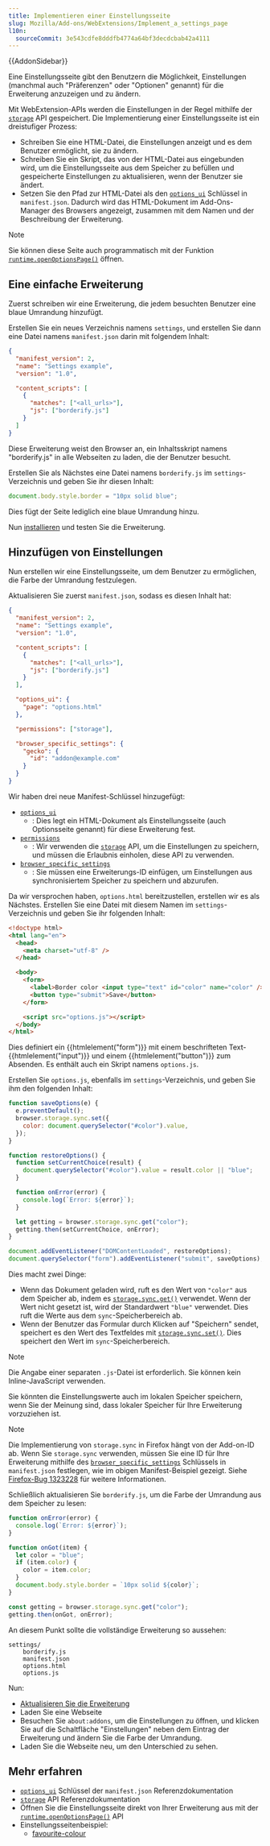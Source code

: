 ```yaml
---
title: Implementieren einer Einstellungsseite
slug: Mozilla/Add-ons/WebExtensions/Implement_a_settings_page
l10n:
  sourceCommit: 3e543cdfe8dddfb4774a64bf3decdcbab42a4111
---
```


{{AddonSidebar}}

Eine Einstellungsseite gibt den Benutzern die Möglichkeit, Einstellungen (manchmal auch "Präferenzen" oder "Optionen" genannt) für die Erweiterung anzuzeigen und zu ändern.

Mit WebExtension-APIs werden die Einstellungen in der Regel mithilfe der [`storage`](/de/docs/Mozilla/Add-ons/WebExtensions/API/storage) API gespeichert.
Die Implementierung einer Einstellungsseite ist ein dreistufiger Prozess:

- Schreiben Sie eine HTML-Datei, die Einstellungen anzeigt und es dem Benutzer ermöglicht, sie zu ändern.
- Schreiben Sie ein Skript, das von der HTML-Datei aus eingebunden wird, um die Einstellungsseite aus dem Speicher zu befüllen und gespeicherte Einstellungen zu aktualisieren, wenn der Benutzer sie ändert.
- Setzen Sie den Pfad zur HTML-Datei als den [`options_ui`](/de/docs/Mozilla/Add-ons/WebExtensions/manifest.json/options_ui) Schlüssel in `manifest.json`. Dadurch wird das HTML-Dokument im Add-Ons-Manager des Browsers angezeigt, zusammen mit dem Namen und der Beschreibung der Erweiterung.

> [!NOTE]
> Sie können diese Seite auch programmatisch mit der Funktion [`runtime.openOptionsPage()`](/de/docs/Mozilla/Add-ons/WebExtensions/API/runtime/openOptionsPage) öffnen.

## Eine einfache Erweiterung

Zuerst schreiben wir eine Erweiterung, die jedem besuchten Benutzer eine blaue Umrandung hinzufügt.

Erstellen Sie ein neues Verzeichnis namens `settings`, und erstellen Sie dann eine Datei namens `manifest.json` darin mit folgendem Inhalt:

```json
{
  "manifest_version": 2,
  "name": "Settings example",
  "version": "1.0",

  "content_scripts": [
    {
      "matches": ["<all_urls>"],
      "js": ["borderify.js"]
    }
  ]
}
```

Diese Erweiterung weist den Browser an, ein Inhaltsskript namens "borderify.js" in alle Webseiten zu laden, die der Benutzer besucht.

Erstellen Sie als Nächstes eine Datei namens `borderify.js` im `settings`-Verzeichnis und geben Sie ihr diesen Inhalt:

```js
document.body.style.border = "10px solid blue";
```

Dies fügt der Seite lediglich eine blaue Umrandung hinzu.

Nun [installieren](https://extensionworkshop.com/documentation/develop/temporary-installation-in-firefox/) und testen Sie die Erweiterung.

## Hinzufügen von Einstellungen

Nun erstellen wir eine Einstellungsseite, um dem Benutzer zu ermöglichen, die Farbe der Umrandung festzulegen.

Aktualisieren Sie zuerst `manifest.json`, sodass es diesen Inhalt hat:

```json
{
  "manifest_version": 2,
  "name": "Settings example",
  "version": "1.0",

  "content_scripts": [
    {
      "matches": ["<all_urls>"],
      "js": ["borderify.js"]
    }
  ],

  "options_ui": {
    "page": "options.html"
  },

  "permissions": ["storage"],

  "browser_specific_settings": {
    "gecko": {
      "id": "addon@example.com"
    }
  }
}
```

Wir haben drei neue Manifest-Schlüssel hinzugefügt:

- [`options_ui`](/de/docs/Mozilla/Add-ons/WebExtensions/manifest.json/options_ui)
  - : Dies legt ein HTML-Dokument als Einstellungsseite (auch Optionsseite genannt) für diese Erweiterung fest.
- [`permissions`](/de/docs/Mozilla/Add-ons/WebExtensions/manifest.json/permissions)
  - : Wir verwenden die [`storage`](/de/docs/Mozilla/Add-ons/WebExtensions/API/storage) API, um die Einstellungen zu speichern, und müssen die Erlaubnis einholen, diese API zu verwenden.
- [`browser_specific_settings`](/de/docs/Mozilla/Add-ons/WebExtensions/manifest.json/browser_specific_settings)
  - : Sie müssen eine Erweiterungs-ID einfügen, um Einstellungen aus synchronisiertem Speicher zu speichern und abzurufen.

Da wir versprochen haben, `options.html` bereitzustellen, erstellen wir es als Nächstes. Erstellen Sie eine Datei mit diesem Namen im `settings`-Verzeichnis und geben Sie ihr folgenden Inhalt:

```html
<!doctype html>
<html lang="en">
  <head>
    <meta charset="utf-8" />
  </head>

  <body>
    <form>
      <label>Border color <input type="text" id="color" name="color" /></label>
      <button type="submit">Save</button>
    </form>

    <script src="options.js"></script>
  </body>
</html>
```

Dies definiert ein {{htmlelement("form")}} mit einem beschrifteten Text-{{htmlelement("input")}} und einem {{htmlelement("button")}} zum Absenden. Es enthält auch ein Skript namens `options.js`.

Erstellen Sie `options.js`, ebenfalls im `settings`-Verzeichnis, und geben Sie ihm den folgenden Inhalt:

```js
function saveOptions(e) {
  e.preventDefault();
  browser.storage.sync.set({
    color: document.querySelector("#color").value,
  });
}

function restoreOptions() {
  function setCurrentChoice(result) {
    document.querySelector("#color").value = result.color || "blue";
  }

  function onError(error) {
    console.log(`Error: ${error}`);
  }

  let getting = browser.storage.sync.get("color");
  getting.then(setCurrentChoice, onError);
}

document.addEventListener("DOMContentLoaded", restoreOptions);
document.querySelector("form").addEventListener("submit", saveOptions);
```

Dies macht zwei Dinge:

- Wenn das Dokument geladen wird, ruft es den Wert von `"color"` aus dem Speicher ab, indem es [`storage.sync.get()`](/de/docs/Mozilla/Add-ons/WebExtensions/API/storage/StorageArea/get) verwendet. Wenn der Wert nicht gesetzt ist, wird der Standardwert `"blue"` verwendet. Dies ruft die Werte aus dem `sync`-Speicherbereich ab.
- Wenn der Benutzer das Formular durch Klicken auf "Speichern" sendet, speichert es den Wert des Textfeldes mit [`storage.sync.set()`](/de/docs/Mozilla/Add-ons/WebExtensions/API/storage/StorageArea/set). Dies speichert den Wert im `sync`-Speicherbereich.

> [!NOTE]
> Die Angabe einer separaten `.js`-Datei ist erforderlich. Sie können kein Inline-JavaScript verwenden.

Sie könnten die Einstellungswerte auch im lokalen Speicher speichern, wenn Sie der Meinung sind, dass lokaler Speicher für Ihre Erweiterung vorzuziehen ist.

> [!NOTE]
> Die Implementierung von `storage.sync` in Firefox hängt von der Add-on-ID ab. Wenn Sie `storage.sync` verwenden, müssen Sie eine ID für Ihre Erweiterung mithilfe des [`browser_specific_settings`](/de/docs/Mozilla/Add-ons/WebExtensions/manifest.json/browser_specific_settings) Schlüssels in `manifest.json` festlegen, wie im obigen Manifest-Beispiel gezeigt. Siehe [Firefox-Bug 1323228](https://bugzil.la/1323228) für weitere Informationen.

Schließlich aktualisieren Sie `borderify.js`, um die Farbe der Umrandung aus dem Speicher zu lesen:

```js
function onError(error) {
  console.log(`Error: ${error}`);
}

function onGot(item) {
  let color = "blue";
  if (item.color) {
    color = item.color;
  }
  document.body.style.border = `10px solid ${color}`;
}

const getting = browser.storage.sync.get("color");
getting.then(onGot, onError);
```

An diesem Punkt sollte die vollständige Erweiterung so aussehen:

```plain
settings/
    borderify.js
    manifest.json
    options.html
    options.js
```

Nun:

- [Aktualisieren Sie die Erweiterung](https://extensionworkshop.com/documentation/develop/temporary-installation-in-firefox/#reloading_a_temporary_add-on)
- Laden Sie eine Webseite
- Besuchen Sie `about:addons`, um die Einstellungen zu öffnen, und klicken Sie auf die Schaltfläche "Einstellungen" neben dem Eintrag der Erweiterung und ändern Sie die Farbe der Umrandung.
- Laden Sie die Webseite neu, um den Unterschied zu sehen.

## Mehr erfahren

- [`options_ui`](/de/docs/Mozilla/Add-ons/WebExtensions/manifest.json/options_ui) Schlüssel der `manifest.json` Referenzdokumentation
- [`storage`](/de/docs/Mozilla/Add-ons/WebExtensions/API/storage) API Referenzdokumentation
- Öffnen Sie die Einstellungsseite direkt von Ihrer Erweiterung aus mit der [`runtime.openOptionsPage()`](/de/docs/Mozilla/Add-ons/WebExtensions/API/runtime/openOptionsPage) API
- Einstellungsseitenbeispiel:
  - [favourite-colour](https://github.com/mdn/webextensions-examples/tree/main/favourite-colour)
